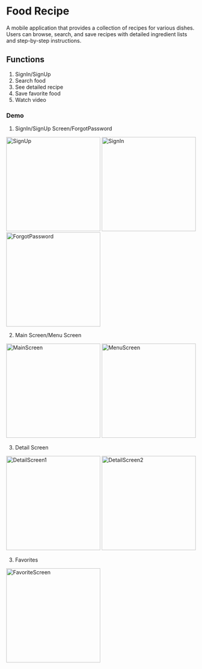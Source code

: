 # Food Recipe

 A mobile application that provides a collection of recipes for various dishes. Users can browse, search, and save recipes with
 detailed ingredient lists and step-by-step instructions.

## Functions

  1. SignIn/SignUp
  2. Search food
  3. See detailed recipe
  4. Save favorite food
  5. Watch video

### Demo
1. SignIn/SignUp Screen/ForgotPassword
   
<img src="https://github.com/user-attachments/assets/86022169-1e9c-42c1-9ddb-345954a4840a" width="250" alt="SignUp" /> <img src="https://github.com/user-attachments/assets/745a1042-78aa-4e27-ab72-32d4e38532b5" width="250" alt="SignIn" /> <img src="https://github.com/user-attachments/assets/dcb42100-838a-4ef8-b463-89e240359b44" width="250" alt="ForgotPassword" />

2. Main Screen/Menu Screen
   
<img src="https://github.com/user-attachments/assets/034740b9-416b-49ce-9cf2-8fe108a07d91" width="250" alt="MainScreen" /> <img src="https://github.com/user-attachments/assets/66520f95-b905-4711-b0bf-631d02194f74" width="250" alt="MenuScreen" />

3. Detail Screen
   
<img src="https://github.com/user-attachments/assets/87eb026f-0a5e-4805-906a-d0e85e61ab9c" width="250" alt="DetailScreen1" /> <img src="https://github.com/user-attachments/assets/5b8ede7e-d166-45f3-9374-6566cb491209" width="250" alt="DetailScreen2" />

3. Favorites
   
<img src="https://github.com/user-attachments/assets/83bc4ddf-983e-42f3-b778-5672ba2c0f05" width="250" alt="FavoriteScreen" /> 
